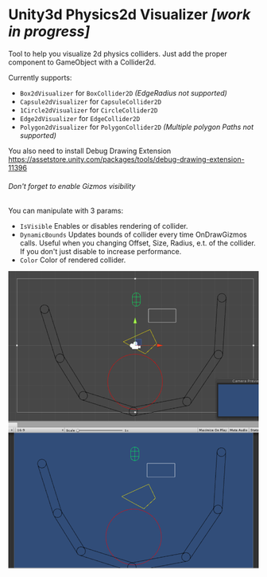 # Unity3d Physics2d Visualizer *[work in progress]*


Tool to help you visualize 2d physics colliders. Just add the proper component to GameObject with a Collider2d.

Currently supports:
 * `Box2dVisualizer` for 	`BoxCollider2D` *(EdgeRadius not supported)*
 * `Capsule2dVisualizer` for `CapsuleCollider2D`
 * `1Circle2dVisualizer` for `CircleCollider2D`
 * `Edge2dVisualizer` for `EdgeCollider2D`
 * `Polygon2dVisualizer` for `PolygonCollider2D` *(Multiple polygon Paths not supported)*

 You also need to install Debug Drawing Extension https://assetstore.unity.com/packages/tools/debug-drawing-extension-11396
 
 ###### Don't forget to enable Gizmos visibility
 
 You can manipulate with 3 params:
  * `IsVisible` Enables or disables rendering of collider.
  * `DynamicBounds` Updates bounds of collider every time OnDrawGizmos calls. Useful when you changing Offset, Size, Radius, e.t. of the collider. If you don't just disable to increase performance.
  * `Color` Color of rendered collider.
  
  ![Screenshot](/Screenshots/Scr1.png)

